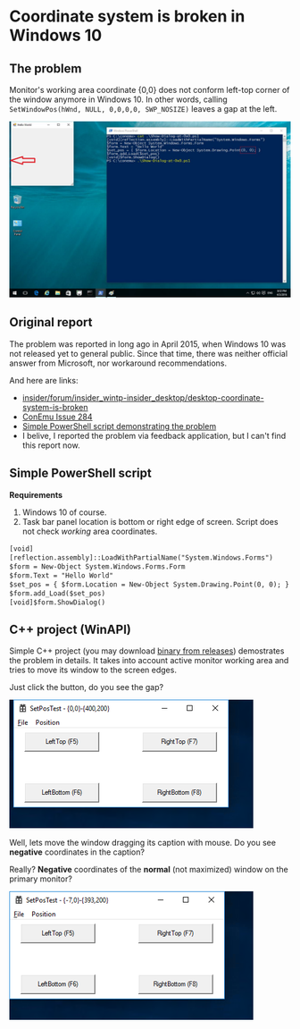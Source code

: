 # Coordinate system is broken in Windows 10

## The problem

Monitor's working area coordinate {0,0} does not conform left-top corner of the window anymore in Windows 10.
In other words, calling `SetWindowPos(hWnd, NULL, 0,0,0,0, SWP_NOSIZE)` leaves a gap at the left.

![Sample result](https://github.com/Maximus5/ms-bug-3/blob/master/PowerShellTest.jpg?raw=true)

## Original report

The problem was reported in long ago in April 2015, when Windows 10 was not released yet to general public.
Since that time, there was neither official answer from Microsoft, nor workaround recommendations.

And here are links:

* [insider/forum/insider_wintp-insider_desktop/desktop-coordinate-system-is-broken](http://answers.microsoft.com/en-us/insider/forum/insider_wintp-insider_desktop/desktop-coordinate-system-is-broken/9e6fd9ab-6d27-45e0-bb55-4c868cd6ac45)
* [ConEmu Issue 284](https://github.com/Maximus5/ConEmu/issues/284)
* [Simple PowerShell script demonstrating the problem](https://gist.github.com/Maximus5/d6ef8119c25937aee6bc110fc50bfe5a)
* I belive, I reported the problem via feedback application, but I can't find this report now.


## Simple PowerShell script

**Requirements**

1. Windows 10 of course.
2. Task bar panel location is bottom or right edge of screen. Script does not check *working* area coordinates.

~~~
[void][reflection.assembly]::LoadWithPartialName("System.Windows.Forms")
$form = New-Object System.Windows.Forms.Form
$form.Text = "Hello World"
$set_pos = { $form.Location = New-Object System.Drawing.Point(0, 0); }
$form.add_Load($set_pos)
[void]$form.ShowDialog()
~~~


## C++ project (WinAPI)

Simple C++ project (you may download [binary from releases](https://github.com/Maximus5/ms-bug-3/releases)) demostrates the problem in details.
It takes into account active monitor working area and tries to move its window to the screen edges.

Just click the button, do you see the gap?

![Sample result](https://github.com/Maximus5/ms-bug-3/blob/master/WinApiGap.png?raw=true)

Well, lets move the window dragging its caption with mouse. Do you see **negative** coordinates in the caption?

Really? **Negative** coordinates of the **normal** (not maximized) window on the primary monitor?

![Sample result](https://github.com/Maximus5/ms-bug-3/blob/master/WinApiNegative.png?raw=true)
